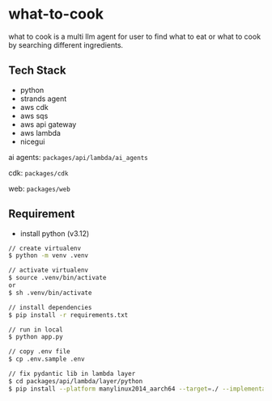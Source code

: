 # what-to-cook

what to cook is a multi llm agent for user to find what to eat or what to cook by searching different ingredients.

## Tech Stack

- python
- strands agent
- aws cdk
- aws sqs
- aws api gateway
- aws lambda
- nicegui

ai agents: `packages/api/lambda/ai_agents`

cdk: `packages/cdk`

web: `packages/web`

## Requirement

- install python (v3.12)

```zsh
// create virtualenv
$ python -m venv .venv

// activate virtualenv
$ source .venv/bin/activate
or
$ sh .venv/bin/activate

// install dependencies
$ pip install -r requirements.txt

// run in local
$ python app.py
```

```zsh
// copy .env file
$ cp .env.sample .env

// fix pydantic lib in lambda layer
$ cd packages/api/lambda/layer/python 
$ pip install --platform manylinux2014_aarch64 --target=./ --implementation cp --python-version 3.12 --only-binary=:all: --upgrade pydantic
```
